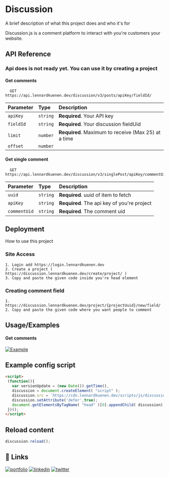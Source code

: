 
<!-- [![Keep me updated](https://img.shields.io/badge/Keep%20me%20updated-red)](https://discussion.lennardkuenen.dev/newsletter/) -->

# Discussion

A brief description of what this project does and who it's for

Discussion.js is a comment platform to interact with you're customers your website.


## API Reference

### Api does is not ready yet. You can use it by creating a project

#### Get comments

```http
  GET https://api.lennardkuenen.dev/discussion/v3/posts/apiKey/fieldId/
```

| Parameter | Type     | Description                |
| :-------- | :------- | :------------------------- |
| `apiKey` | `string` | **Required**. Your API key |
| `fieldId` | `string` | **Required**. Your discussion fieldUid |
| `limit` | `number` | **Required**. Maximum to receive (Max 25) at a time |
| `offset` | `number` |  |


#### Get single comment

```http
  GET https://api.lennardkuenen.dev/discussion/v3/singlePost/apiKey/commentUid/
```

| Parameter | Type     | Description                       |
| :-------- | :------- | :-------------------------------- |
| `uuid`      | `string` | **Required**. uuid of item to fetch |
| `apiKey`      | `string` | **Required**. The api key of you're project |
| `commentUid`      | `string` | **Required**. The comment uid |


## Deployment

How to use this project

### Site Access
    1. Login add https://login.lennardkuenen.dev
    2. Create a project ( https://discussion.lennardkuenen.dev/create/project/ )
    3. Copy and paste the given code inside you're head element 

### Creating comment field
    1. https://discussion.lennardkuenen.dev/project/{projectUuid}/new/field/
    2. Copy and paste the given code where you want people to comment




## Usage/Examples

#### Get comments

[![Example]()](https://discussion.lennardkuenen.dev/sample/)

## Example config script
```html
<script>
 (function(){
   var versionUpdate = (new Date()).getTime(),
   discussion = document.createElement( "script" );
   discussion.src = `https://cdn.lennardkuenen.dev/scripts/js/discussion.js?v=${versionUpdate}`;
   discussion.setAttribute('defer',true);
   document.getElementsByTagName( "head" )[0].appendChild( discussion);
 })();
</script>
```
## Reload content

```js
discussion.reload();
```

## 🔗 Links
[![portfolio](https://img.shields.io/badge/Patreon-000?style=for-the-badge&logo=ko-fi&logoColor=white)](https://patreon.com/)
[![linkedin](https://img.shields.io/badge/linkedin-0A66C2?style=for-the-badge&logo=linkedin&logoColor=white)](https://www.linkedin.com/in/lennard-kuenen/)
[![twitter](https://img.shields.io/badge/twitter-1DA1F2?style=for-the-badge&logo=twitter&logoColor=white)](https://twitter.com/Lennardk1325)


